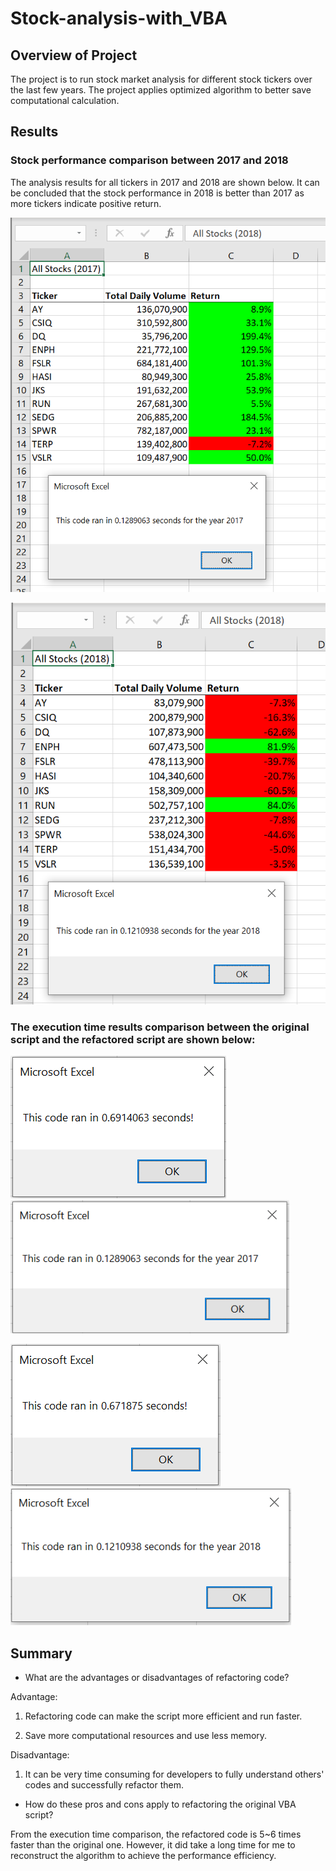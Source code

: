 # Stock-analysis-with_VBA

## Overview of Project
The project is to run stock market analysis for different stock tickers over the last few years. The project applies optimized algorithm to better save computational calculation.

## Results

### Stock performance comparison between 2017 and 2018
The analysis results for all tickers in 2017 and 2018 are shown below. It can be concluded that the stock performance in 2018 is better than 2017 as more tickers indicate positive return.

![VBA_Challenge_2017.png](Resources/VBA_Challenge_2017.PNG)

![VBA_Challenge_2018.png](Resources/VBA_Challenge_2018.PNG)

### The execution time results comparison between the original script and the refactored script are shown below:

![Execution_Time_2017_Original](Resources/Execution_Time_2017_Original.PNG)
![Execution_Time_2017_Refactor](Resources/Execution_Time_2017_Refactor.PNG)

![Execution_Time_2018_Original](Resources/Execution_Time_2018_Original.PNG)
![Execution_Time_2018_Refactor](Resources/Execution_Time_2018_Refactor.PNG)

## Summary

- What are the advantages or disadvantages of refactoring code?

Advantage:

1. Refactoring code can make the script more efficient and run faster. 

2. Save more computational resources and use less memory.

Disadvantage:

1. It can be very time consuming for developers to fully understand others' codes and successfully refactor them.



- How do these pros and cons apply to refactoring the original VBA script?

From the execution time comparison, the refactored code is 5~6 times faster than the original one. However, it did take a long time for me to reconstruct the algorithm to achieve the performance efficiency.

